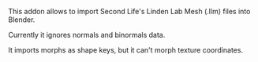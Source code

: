 This addon allows to import Second Life's Linden Lab Mesh (.llm) files into Blender.

Currently it ignores normals and binormals data.

It imports morphs as shape keys, but it can't morph texture coordinates.
